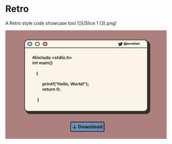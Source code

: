 # Retro
A Retro style code showcase tool
![](/Slice 1 (3).png)

![](https://github.com/ErrolFernandes/Retro/blob/main/Slice%201%20(3).png)
